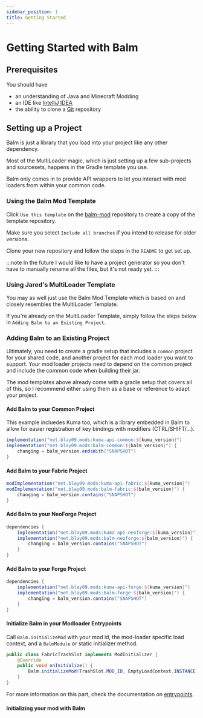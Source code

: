 ```yaml
---
sidebar_position: 1
title: Getting Started
---
```


# Getting Started with Balm

## Prerequisites

You should have

- an understanding of Java and Minecraft Modding
- an IDE like [IntelliJ IDEA](https://www.jetbrains.com/idea/)
- the ability to clone a [Git](https://www.git-scm.com/) repository

## Setting up a Project

Balm is just a library that you load into your project like any other dependency.

Most of the MultiLoader magic, which is just setting up a few sub-projects and sourcesets, happens in the Gradle template you use.

Balm only comes in to provide API wrappers to let you interact with mod loaders from within your common code.

### Using the Balm Mod Template

Click `Use this template` on the [balm-mod](https://github.com/TwelveIterationMods/balm-mod) repository to create a copy of the template repository.

Make sure you select `Include all branches` if you intend to release for older versions.

Clone your new repository and follow the steps in the `README` to get set up.

:::note
In the future I would like to have a project generator so you don't have to manually rename all the files, but it's not ready yet.
:::

### Using Jared's MultiLoader Template

You may as well just use the Balm Mod Template which is based on and closely resembles the MultiLoader Template.

If you're already on the MultiLoader Template, simply follow the steps below in `Adding Balm to an Existing Project`.

### Adding Balm to an Existing Project

Ultimately, you need to create a gradle setup that includes a `common` project for your shared code, and another project for each mod loader you want to support. Your mod loader projects need to depend on the common project and include the common code when building their jar.

The mod templates above already come with a gradle setup that covers all of this, so I recommend either using them as a base or reference to adapt your project.

#### Add Balm to your Common Project

This example incluedes Kuma too, which is a library embedded in Balm to allow for easier registration of key bindings with modifiers (CTRL/SHIFT/...).

```groovy
implementation("net.blay09.mods:kuma-api-common:${kuma_version}")
implementation("net.blay09.mods:balm-common:${balm_version}") {
    changing = balm_version.endsWith("SNAPSHOT")
}
```

#### Add Balm to your Fabric Project

```groovy
modImplementation("net.blay09.mods:kuma-api-fabric:${kuma_version}")
modImplementation("net.blay09.mods:balm-fabric:${balm_version}") {
    changing = balm_version.contains("SNAPSHOT")
}
```

#### Add Balm to your NeoForge Project

```groovy
dependencies {
    implementation("net.blay09.mods:kuma-api-neoforge:${kuma_version}")
    implementation("net.blay09.mods:balm-neoforge:${balm_version}") {
        changing = balm_version.contains("SNAPSHOT")
    }
}
```

#### Add Balm to your Forge Project

```groovy
dependencies {
    implementation("net.blay09.mods:kuma-api-forge:${kuma_version}")
    implementation("net.blay09.mods:balm-forge:${balm_version}") {
        changing = balm_version.contains("SNAPSHOT")
    }
}
```

#### Initialize Balm in your Modloader Entrypoints

Call `Balm.initializeMod` with your mod id, the mod-loader specific load context, and a `BalmModule` or static initializer method.

```java
public class FabricTrashSlot implements ModInitializer {
    @Override
    public void onInitialize() {
        Balm.initializeMod(TrashSlot.MOD_ID, EmptyLoadContext.INSTANCE, new TrashSlot());
    }
}
```

For more information on this part, check the documentation on [entrypoints](./concepts/entrypoints.md).

#### Initializing your mod with Balm